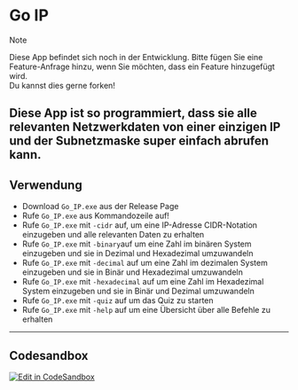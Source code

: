 # Go IP

> [!NOTE]
> Diese App befindet sich noch in der Entwicklung.
> Bitte fügen Sie eine Feature-Anfrage hinzu, wenn Sie möchten,
dass ein Feature hinzugefügt wird.  
> Du kannst dies gerne forken!

Diese App ist so programmiert,
dass sie alle relevanten Netzwerkdaten von einer einzigen IP und der Subnetzmaske super einfach abrufen kann.
---

## Verwendung

- Download `Go_IP.exe` aus der Release Page
- Rufe `Go_IP.exe` aus Kommandozeile auf!
- Rufe `Go_IP.exe` mit `-cidr` auf, um eine IP-Adresse CIDR-Notation einzugeben und alle relevanten Daten zu erhalten
- Rufe `Go_IP.exe` mit `-binary`auf um eine Zahl im binären System einzugeben und sie in Dezimal und Hexadezimal
umzuwandeln
- Rufe `Go_IP.exe` mit `-decimal` auf um eine Zahl im dezimalen System einzugeben und sie in Binär und Hexadezimal
umzuwandeln
- Rufe `Go_IP.exe` mit `-hexadecimal` auf um eine Zahl im Hexadezimal System einzugeben und sie in Binär und Dezimal 
umzuwandeln
- Rufe `Go_IP.exe` mit `-quiz` auf um das Quiz zu starten
- Rufe `Go_IP.exe` mit `-help` auf um eine Übersicht über alle Befehle zu erhalten

---

## Codesandbox

[![Edit in CodeSandbox](https://assets.codesandbox.io/github/button-edit-lime.svg)](https://codesandbox.io/p/github/HRA42/go-ip)
